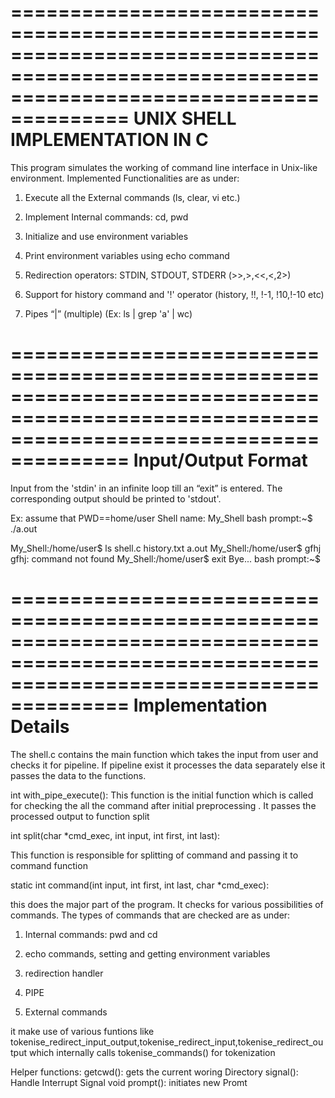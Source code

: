 ============================================================================================================================================ 
                     UNIX SHELL IMPLEMENTATION IN C
============================================================================================================================================ 
This program simulates the working of command line interface in Unix-like environment. Implemented Functionalities are as under:
1. Execute all the External commands (ls, clear, vi etc.)

2. Implement Internal commands: cd, pwd

3. Initialize and use environment variables

4. Print environment variables using echo command

5. Redirection operators: STDIN, STDOUT, STDERR (>>,>,<<,<,2>) 

6. Support for history command and '!' operator (history, !!, !-1, !10,!-10 etc)

7. Pipes “|” (multiple) (Ex: ls | grep 'a' | wc)


============================================================================================================================================ 
                          Input/Output Format
============================================================================================================================================ 

Input from the 'stdin' in an infinite loop till an “exit” is entered.
The corresponding output should be printed to 'stdout'.

Ex:
assume that PWD==home/user
Shell name: My_Shell
bash prompt:~$ ./a.out

My_Shell:/home/user$ ls
shell.c history.txt a.out
My_Shell:/home/user$ gfhj
gfhj: command not found
My_Shell:/home/user$ exit
Bye...
bash prompt:~$


============================================================================================================================================ 
                         Implementation Details
============================================================================================================================================ 

The shell.c contains the main function which takes the input from user and checks it for pipeline. If pipeline exist it processes the data separately else it passes the data to the functions. 

int with_pipe_execute():
This function is the initial function which is called for checking the all the command after initial preprocessing . It passes the processed output to function split

int split(char *cmd_exec, int input, int first, int last):

This function is responsible for splitting of command and passing it to command function


static int command(int input, int first, int last, char *cmd_exec):

this does the major part of the program. It  checks for various possibilities of commands. The types of commands that are checked are as under:
1) Internal commands: pwd and cd

2) echo commands, setting and getting environment variables

3) redirection handler 

4) PIPE

5) External commands

it make use of various funtions like tokenise_redirect_input_output,tokenise_redirect_input,tokenise_redirect_output which internally calls tokenise_commands() for tokenization


Helper functions:
getcwd():
gets the current woring Directory
signal():
Handle Interrupt Signal
void prompt():
initiates new Promt 


